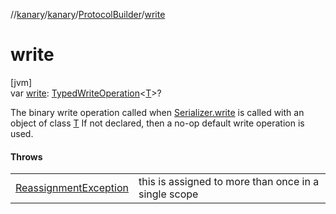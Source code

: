 //[kanary](../../../index.md)/[kanary](../index.md)/[ProtocolBuilder](index.md)/[write](write.md)

# write

[jvm]\
var [write](write.md): [TypedWriteOperation](../-typed-write-operation/index.md)&lt;[T](index.md)&gt;?

The binary write operation called when [Serializer.write](../-serializer/write.md) is called with an object of class [T](index.md) If not declared, then a no-op default write operation is used.

#### Throws

| | |
|---|---|
| [ReassignmentException](../-reassignment-exception/index.md) | this is assigned to more than once in a single scope |
